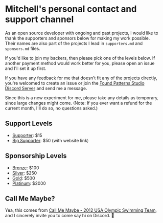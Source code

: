 # Mitchell's personal contact and support channel

As an open source developer with ongoing and past projects, I would like to thank the supporters and sponsors below for making my work possible.  Their names are also part of the projects I lead in `supporters.md` and `sponsors.md` files.

If you'd like to join my backers, then please pick one of the levels below.  If another payment method would work better for you, please open an issue and I'll set it up first.

If you have any feedback for me that doesn't fit any of the projects directly, you're welcomed to create an issue or join the [Found Patterns Studio Discord Server](https://discord.gg/f6XSuWs) and send me a message.

Since this is a new experiment for me, please take any details as temporary, since large changes might come.  (Note: If you ever want a refund for the current month, I'll do so, no questions asked.)

## Support Levels

- [Supporter](https://www.paypal.com/cgi-bin/webscr?cmd=_s-xclick&hosted_button_id=TRBYLWDC8377G): $15
- [Big Supporter](https://www.paypal.com/cgi-bin/webscr?cmd=_s-xclick&hosted_button_id=NDNYJFRZ7YUNE): $50 (with website link)

## Sponsorship Levels

- [Bronze](https://www.paypal.com/cgi-bin/webscr?cmd=_s-xclick&hosted_button_id=P9ENK9MPHZZKW): $100
- [Silver](https://www.paypal.com/cgi-bin/webscr?cmd=_s-xclick&hosted_button_id=DC53VDMT4WA66): $250
- [Gold](https://www.paypal.com/cgi-bin/webscr?cmd=_s-xclick&hosted_button_id=8G68VXKATRNVJ): $500
- [Platinum](https://www.paypal.com/cgi-bin/webscr?cmd=_s-xclick&hosted_button_id=DUZB823ANBPR4): $2000

## Call Me Maybe?

Yea, this comes from [Call Me Maybe - 2012 USA Olympic Swimming Team](https://www.youtube.com/watch?v=YPIA7mpm1wU), and I sincerely invite you to come say hi on Discord.  :wave:

